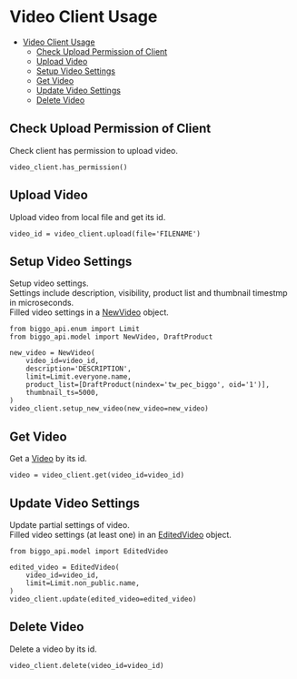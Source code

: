 # Video Client Usage
- [Video Client Usage](#video-client-usage)
  - [Check Upload Permission of Client](#check-upload-permission-of-client)
  - [Upload Video](#upload-video)
  - [Setup Video Settings](#setup-video-settings)
  - [Get Video](#get-video)
  - [Update Video Settings](#update-video-settings)
  - [Delete Video](#delete-video)
## Check Upload Permission of Client
Check client has permission to upload video.
```
video_client.has_permission()
```
## Upload Video
Upload video from local file and get its id.
```
video_id = video_client.upload(file='FILENAME')
```
## Setup Video Settings
Setup video settings.  
Settings include description, visibility, product list and thumbnail timestmp in microseconds.  
Filled video settings in a [NewVideo](/src/biggo_api/model/video.py) object.
```
from biggo_api.enum import Limit
from biggo_api.model import NewVideo, DraftProduct

new_video = NewVideo(
    video_id=video_id,
    description='DESCRIPTION',
    limit=Limit.everyone.name,
    product_list=[DraftProduct(nindex='tw_pec_biggo', oid='1')],
    thumbnail_ts=5000,
)
video_client.setup_new_video(new_video=new_video)
```
## Get Video
Get a [Video](/src/biggo_api/model/video.py) by its id.
```
video = video_client.get(video_id=video_id)
```
## Update Video Settings
Update partial settings of video.  
Filled video settings (at least one) in an [EditedVideo](/src/biggo_api/model/video.py) object.
```
from biggo_api.model import EditedVideo

edited_video = EditedVideo(
    video_id=video_id,
    limit=Limit.non_public.name,
)
video_client.update(edited_video=edited_video)
```
## Delete Video
Delete a video by its id.
```
video_client.delete(video_id=video_id)
```